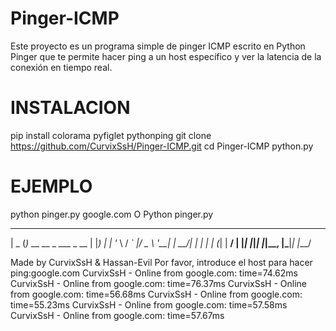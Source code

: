 # Pinger-ICMP
Este proyecto es un programa simple de pinger ICMP escrito en Python Pinger que te permite hacer ping a un host específico y ver la latencia de la conexión en tiempo real.

# INSTALACION
pip install colorama pyfiglet pythonping
git clone https://github.com/CurvixSsH/Pinger-ICMP.git
cd Pinger-ICMP
python.py

# EJEMPLO
python pinger.py google.com
O
Python pinger.py
 ____  _
|  _ \(_)_ __   __ _  ___ _ __
| |_) | | '_ \ / _` |/ _ \ '__|
|  __/| | | | | (_| |  __/ |
|_|   |_|_| |_|\__, |\___|_|
               |___/

Made by CurvixSsH & Hassan-Evil
Por favor, introduce el host para hacer ping:google.com
CurvixSsH - Online from google.com: time=74.62ms
CurvixSsH - Online from google.com: time=76.37ms
CurvixSsH - Online from google.com: time=56.68ms
CurvixSsH - Online from google.com: time=55.23ms
CurvixSsH - Online from google.com: time=57.58ms
CurvixSsH - Online from google.com: time=57.67ms

